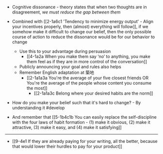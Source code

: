 - Cognitive dissonance - theory states that when two thoughts are in disagreement, *we must reduce the gap between them*
 - Combined with [[2-1a6c1 'Tendency to minimize energy output' - Align your incentives properly, then (almost) everything will follow]], if we somehow make it difficult to change our belief, then the only possible course of action to reduce the dissonance would be for our behavior to change
	- Use this to your advantage during persuasion
		- [[4-1a2a When you make them say ‘no’ to anything, you make them feel as if they are in more control of the conversation]]
	- Publicly announcing your goal and rules also helps
	- Remember English adaptation at 築地
		 - [[2-1a1a3a You're the average of your five closest friends OR You're the average of the people whose content you consume the most]]
			 - [[2-1a1a3c Belong where your desired habits are the norm]]
 - How do you make your belief such that it's hard to change? - By understanding it #develop 

- And remember that [[5-1b4c1b You can easily replace the self-discipline with the four laws of habit formation - (1) make it obvious, (2) make it attractive, (3) make it easy, and (4) make it satisfying]]

---
- [[9-4e1 If they are already paying for your writing, all the better, because that would lower their hurdles to pay for your product]]
